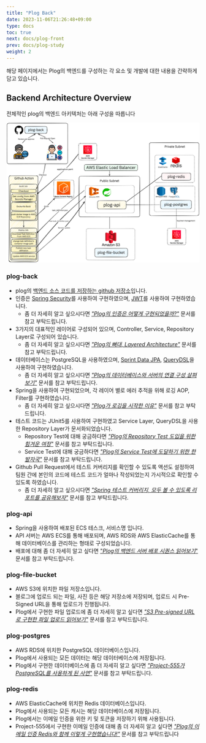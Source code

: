 ```yaml
---
title: "Plog Back"
date: 2023-11-06T21:26:48+09:00
type: docs
toc: true
next: docs/plog-front
prev: docs/plog-study
weight: 2
---
```

해당 페이지에서는 Plog의 백엔드를 구성하는 각 요소 및 개발에 대한 내용을 간략하게 담고 있습니다.

## Backend Architecture Overview
전체적인 plog의 백엔드 아키텍처는 아래 구성을 따릅니다

![image](./asset/images/_index-1699644290358.png)

### plog-back
- plog의 [백엔드 소스 코드를 저장하는 github 저장소](https://github.com/project-555/plog-back)입니다.
- 인증은 [Spring Security](https://spring.io/projects/spring-security/)를 사용하여 구현하였으며, [JWT](https://jwt.io/)를 사용하여 구현하였습니다.
  - 좀 더 자세히 알고 싶으시다면 [_"Plog의 인증은 어떻게 구현되었을까?"_](/docs/plog-back/authorization/) 문서를 참고 부탁드립니다.
- 3가지의 대표적인 레이어로 구성되어 있으며, Controller, Service, Repository Layer로 구성되어 있습니다.
  - 좀 더 자세히 알고 싶으시다면 [_"Plog의 뼈대, Layered Architecture"_](#) 문서를 참고 부탁드립니다.
- 데이터베이스는 PostgreSQL을 사용하였으며, [Sprint Data JPA](https://spring.io/projects/spring-data-jpa/), [QueryDSL](http://querydsl.com/)을 사용하여 구현하였습니다.
   - 좀 더 자세히 알고 싶으시다면 [_"Plog의 데이터베이스와 서버의 연결 구성 살펴보기"_](#) 문서를 참고 부탁드립니다.
- Spring을 사용하여 구현되었으며, 각 레이어 별로 에러 추적을 위해 로깅 AOP, Filter를 구현하였습니다.
   - 좀 더 자세히 알고 싶으시다면 [_"Plog가 로깅을 시작한 이유"_](/docs/plog-back/observability/) 문서를 참고 부탁드립니다.
- 테스트 코드는 JUnit5를 사용하여 구현하였고 Service Layer, QueryDSL을 사용한 Repository Layer가 문서화되었습니다.
   - Repository Test에 대해 궁금하다면 [_"Plog의 Repository Test 도입을 위한 힘겨운 여정"_](/docs/plog-back/testing/) 문서를 참고 부탁드립니다.
   - Service Test에 대해 궁금하다면 [_"Plog의 Service Test에 도달하기 위한 한 발자국"_](#) 문서를 참고 부탁드립니다.
- Github Pull Request에서 테스트 커버리지를 확인할 수 있도록 액션도 설정하여 팀원 간에 본인의 코드에 테스트 코드가 얼마나 작성되었는지 가시적으로 확인할 수 있도록 하였습니다.
   - 좀 더 자세히 알고 싶으시다면 [_"Spring 테스트 커버리지, 모두 볼 수 있도록 리포트를 공유해보자"_](/docs/plog-back/testing_report/) 문서를 참고 부탁드립니다.

### plog-api
- Spring을 사용하여 배포된 ECS 테스크, 서비스명 입니다.
- API 서버는 AWS ECS를 통해 배포되며, AWS RDS와 AWS ElasticCache를 통해 데이터베이스를 관리하는 형태로 구성되었습니다.
- 배포에 대해 좀 더 자세히 알고 싶다면 ["_Plog의 백엔드 서버 배포 시퀀스 읽어보기_"](/docs/plog-back/backend_deploy_sequence/) 문서를 참고 부탁드립니다.

### plog-file-bucket
- AWS S3에 위치한 파일 저장소입니다.
- 블로그에 업로드 되는 파일, 사진 등은 해당 저장소에 저장되며, 업로드 시 Pre-Signed URL을 통해 업로드가 진행됩니다.
- Plog에서 구현한 파일 업로드에 좀 더 자세히 알고 싶다면 [_"S3 Pre-signed URL로 구현한 파일 업로드 읽어보기"_](/docs/plog-back/file_upload_with_s3/) 문서를 참고 부탁드립니다.

### plog-postgres
- AWS RDS에 위치한 PostgreSQL 데이터베이스입니다.
- Plog에서 사용되는 모든 데이터는 해당 데이터베이스에 저장됩니다.
- Plog에서 구현한 데이터베이스에 좀 더 자세히 알고 싶다면 [_"Project-555가 PostgreSQL를 사용하게 된 사연"_](/docs/plog-back/postgres/) 문서를 참고 부탁드립니다.

### plog-redis
- AWS ElasticCache에 위치한 Redis 데이터베이스입니다.
- Plog에서 사용되는 모든 캐시는 해당 데이터베이스에 저장됩니다.
- Plog에서는 이메일 인증을 위한 키 및 토큰을 저장하기 위해 사용됩니다.
- Project-555에서 구현한 이메일 인증에 대해 좀 더 자세히 알고 싶다면 [_"Plog의 이메일 인증 Redis와 함께 이렇게 구현했습니다!"_](#) 문서를 참고 부탁드립니다

